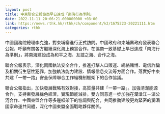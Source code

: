 ```yaml
---
layout: post
title: 中柬聯合公報協商早日達成「南海行為準則」
date: 2022-11-11 20:06:21.000000000 +08:00
link: https://news.rthk.hk/rthk/ch/component/k2/1675223-20221111.htm
categories: rthk
---
```


中國國務院總理李克強，對柬埔寨進行正式訪問。中國政府和柬埔寨政府發表聯合公報，呼籲有關各方繼續深化海上務實合作，在協商一致基礎上早日達成「南海行為準則」，將南海建設成為和平之海、友誼之海、合作之海。

聯合公報表示，深化兩國執法安全合作，推進打擊人口販運、網絡賭博、電信詐騙及相關衍生惡性犯罪，加強執法能力建設、情報信息交流等方面合作。落實好中柬共建「一帶一路」安全保障聯合工作組機制框架下的合作協議。

聯合公報指出，加快發展戰略有效對接，高質量共建「一帶一路」。加強清潔能源合作，支持柬發展綠色經濟，實現節能減排。雙方同意進一步加強在瀾滄江－湄公河合作、中國東盟合作等多邊框架下的協調與配合，共同推動建設更為緊密的瀾湄國家命運共同體，深化中國東盟全面戰略夥伴關係。
